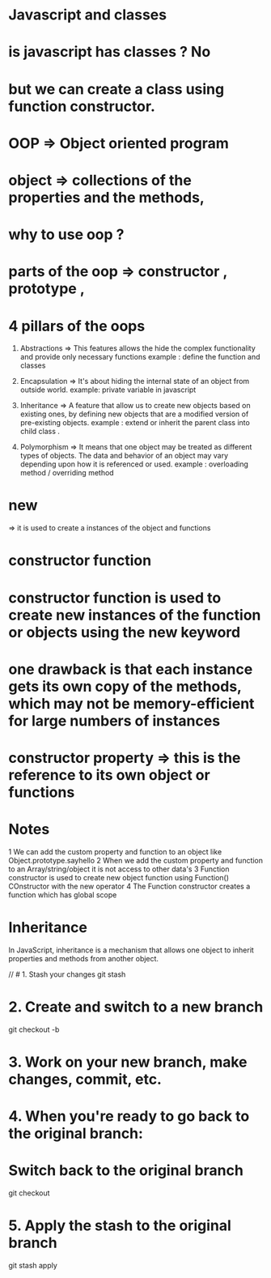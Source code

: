 # Javascript and classes

# is javascript has classes ? No

# but we can create a class using function constructor.

# OOP => Object oriented program

# object => collections of the properties and the methods,

# why to use oop ?

# parts of the oop => constructor , prototype ,

# 4 pillars of the oops

1. Abstractions
   => This features allows the hide the complex functionality and provide only necessary functions
   example : define the function and classes

2) Encapsulation
   => It's about hiding the internal state of an object from outside world.
   example: private variable in javascript

3) Inheritance
   => A feature that allow us to create new objects based on existing ones, by defining new objects
   that are a modified version of pre-existing objects.
   example : extend or inherit the parent class into child class .

4) Polymorphism
   => It means that one object may be treated as different types of objects. The data and behavior of
   an object may vary depending upon how it is referenced or used.
   example : overloading method / overriding method

# new

=> it is used to create a instances of the object and functions

# constructor function

# constructor function is used to create new instances of the function or objects using the new keyword

# one drawback is that each instance gets its own copy of the methods, which may not be memory-efficient for large numbers of instances

# constructor property => this is the reference to its own object or functions

# Notes

1 We can add the custom property and function to an object like Object.prototype.sayhello
2 When we add the custom property and function to an Array/string/object it is not access to other data's
3 Function constructor is used to create new object function using Function() COnstructor with the new operator
4 The Function constructor creates a function which has global scope

# Inheritance

In JavaScript, inheritance is a mechanism that allows one object to inherit properties and methods from another object.

// # 1. Stash your changes
git stash

# 2. Create and switch to a new branch

git checkout -b <new-branch-name>

# 3. Work on your new branch, make changes, commit, etc.

# 4. When you're ready to go back to the original branch:

# Switch back to the original branch

git checkout <original-branch-name>

# 5. Apply the stash to the original branch

git stash apply
